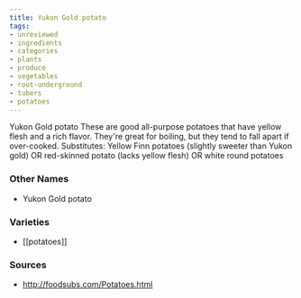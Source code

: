 ```yaml
---
title: Yukon Gold potato
tags:
- unreviewed
- ingredients
- categories
- plants
- produce
- vegetables
- root-underground
- tubers
- potatoes
---
```

Yukon Gold potato These are good all-purpose potatoes that have yellow flesh and a rich flavor. They're great for boiling, but they tend to fall apart if over-cooked. Substitutes: Yellow Finn potatoes (slightly sweeter than Yukon gold) OR red-skinned potato (lacks yellow flesh) OR white round potatoes

### Other Names

* Yukon Gold potato

### Varieties

* [[potatoes]]

### Sources
* http://foodsubs.com/Potatoes.html

